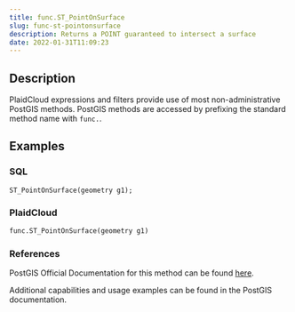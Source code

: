 ```yaml
---
title: func.ST_PointOnSurface
slug: func-st-pointonsurface
description: Returns a POINT guaranteed to intersect a surface
date: 2022-01-31T11:09:23
---
```



## Description


PlaidCloud expressions and filters provide use of most non-administrative PostGIS methods. PostGIS methods are accessed by prefixing the standard method name with `func.`.



## Examples


### SQL



```
ST_PointOnSurface(geometry g1);
```


### PlaidCloud



```python
func.ST_PointOnSurface(geometry g1)
```


### References


PostGIS Official Documentation for this method can be found [here](https://postgis.net/docs/manual-3.1/ST_PointOnSurface.html).



Additional capabilities and usage examples can be found in the PostGIS documentation.

